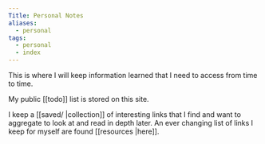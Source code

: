 ```yaml
---
Title: Personal Notes
aliases:
  - personal
tags:
  - personal
  - index
---
```


This is where I will keep information learned that I need to access from time to time. 

My public [[todo]] list is stored on this site.

I keep a [[saved/ |collection]] of interesting links that I find and want to aggregate to look at and read in depth later. An ever changing list of links I keep for myself are found [[resources |here]].
